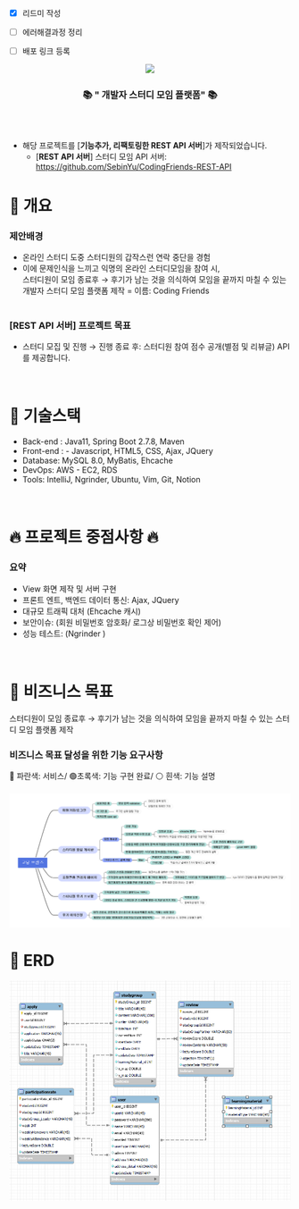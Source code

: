 - [x] 리드미 작성
- [ ] 에러해결과정 정리
- [ ] 배포 링크 등록


<div align=center>
	<img src="https://capsule-render.vercel.app/api?type=waving&color=auto&customColorList=3&height=200&width=100%&section=header&text=Coding%20Friends!&fontSize=90" />
</div>
<div align=center>
	<h3>📚 " 개발자 스터디 모임 플랫폼" 📚</h3>
</div>
<br><br>

- 해당 프로젝트를 [**기능추가, 리팩토링한 REST API 서버**]가 제작되었습니다.
  - [**REST API 서버**] 스터디 모임 API 서버: https://github.com/SebinYu/CodingFriends-REST-API

# 📖 개요
### 제안배경
- 온라인 스터디 도중 스터디원의 갑작스런 연락 중단을 경험
- 이에 문제인식을 느끼고 익명의 온라인 스터디모임을 참여 시, <br>
  스터디원이 모임 종료후 → 후기가 남는 것을 의식하여 모임을 끝까지 마칠 수 있는 개발자 스터디 모임 플랫폼 제작 = 이름: Coding Friends
<br><br>

### [REST API 서버] 프로젝트 목표
- 스터디 모집 및 진행 → 진행 종료 후: 스터디원 참여 점수 공개(별점 및 리뷰글) API를 제공합니다.
<br><br><br>



# 📖 기술스택
- Back-end : Java11, Spring Boot 2.7.8, Maven
- Front-end : - Javascript, HTML5, CSS, Ajax, JQuery
- Database: MySQL 8.0, MyBatis, Ehcache
- DevOps: AWS - EC2, RDS
- Tools: IntelliJ, Ngrinder, Ubuntu, Vim, Git, Notion
  <br><br><br>

# 🔥 프로젝트 중점사항 🔥
### 요약
- View 화면 제작 및 서버 구현
- 프론트 엔트, 백엔드 데이터 통신: Ajax, JQuery
- 대규모 트래픽 대처 (Ehcache 캐시)
- 보안이슈: (회원 비밀번호 암호화/ 로그상 비밀번호 확인 제어)
- 성능 테스트: (Ngrinder )
  <br><br><br>

# 📖 비즈니스 목표
스터디원이 모임 종료후 → 후기가 남는 것을 의식하여 모임을 끝까지 마칠 수 있는 스터디 모임 플랫폼 제작
### 비즈니스 목표 달성을 위한 기능 요구사항
🔵 파란색: 서비스/ 🟢초록색: 기능 구현 완료/ ⚪ 흰색: 기능 설명 <br><br>
![img.png](img/feat.png)
# 📖 ERD
![img.png](img/erd.png)





